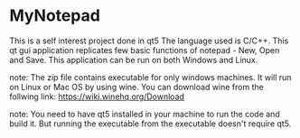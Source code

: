 # MyNotepad
This is a self interest project done in qt5
The language used is C/C++. 
This qt gui application replicates few basic functions of notepad - New, Open and  Save.
This application can be run on both Windows and Linux.

note: The zip file contains executable for only windows machines. It will run on Linux or Mac OS by using
wine.
You can download wine from the follwing link: https://wiki.winehq.org/Download

note: You need to have qt5 installed in your machine to run the code and build it. But running the executable from the executable doesn't require qt5.
